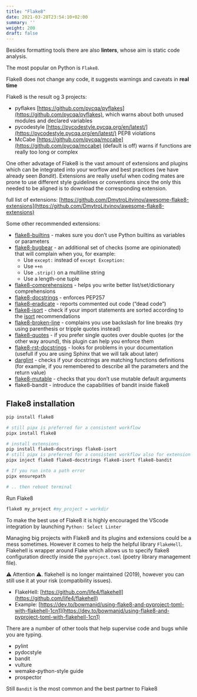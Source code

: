 ```yaml
---
title: "Flake8"
date: 2021-03-28T23:54:10+02:00
summary: ''
weight: 200
draft: false
---
```


Besides formatting tools there are also **linters**, whose aim is static code analysis.

The most popular on Python is `Flake8`.

Flake8 does not change any code, it suggests warnings and caveats in **real time**

Flake8 is the result og 3 projects:

- pyflakes [https://github.com/pycqa/pyflakes](https://github.com/pycqa/pyflakes), which warns about both unused modules and declared variables
- pycodestyle [https://pycodestyle.pycqa.org/en/latest/](https://pycodestyle.pycqa.org/en/latest/) PEP8 violations
- McCabe [https://github.com/pycqa/mccabe](https://github.com/pycqa/mccabe) (default is off) warns if functions are really too long or complex

One other advatage of Flake8 is the vast amount of extensions and plugins which can be integrated into your worflow and best practices (we have already seen _Bandit_). Extensions are really useful when coding mates are prone to use different style guidelines or conventions since the only this needed to be aligned is to download the corresponding extension.

full list of extensions: [https://github.com/DmytroLitvinov/awesome-flake8-extensions](https://github.com/DmytroLitvinov/awesome-flake8-extensions)

Some other recommended extensions:

- [flake8-builtins](https://github.com/gforcada/flake8-builtins) - makes sure you don’t use Python builtins as variables or parameters
- [flake8-bugbear](https://github.com/PyCQA/flake8-bugbear) - an additional set of checks (some are opinionated) that will complain when you, for example:
    - Use `except:` instead of `except Exception:`
    - Use `++n`
    - Use `.strip()` on a multiline string
    - Use a length-one tuple
- [flake8-comprehensions](https://github.com/adamchainz/flake8-comprehensions) - helps you write better list/set/dictionary comprehensions
- [flake8-docstrings](https://pypi.org/project/flake8-docstrings/) - enforces PEP257
- [flake8-eradicate](https://github.com/sobolevn/flake8-eradicate) - reports commented out code (“dead code”)
- [flake8-isort](https://pypi.org/project/flake8-isort/) - check if your import statements are sorted according to the [isort](https://pypi.org/project/isort/) recommendations
- [flake8-broken-line](https://github.com/sobolevn/flake8-broken-line) - complains you use backslash for line breaks (try using parenthesis or tripple quotes instead)
- [flake8-quotes](https://github.com/zheller/flake8-quotes) - if you prefer single quotes over double quotes (or the other way around), this plugin can help you enforce them
- [flake8-rst-docstrings](https://github.com/peterjc/flake8-rst-docstrings) - looks for problems in your documentation (usefull if you are using Sphinx that we will talk about later)
- [darglint](https://github.com/terrencepreilly/darglint) - checks if your docstrings are matching functions definitions (for example, if you remembered to describe all the parameters and the return value)
- [flake8-mutable](https://github.com/ebeweber/flake8-mutable) - checks that you don’t use mutable default arguments
- flake8-bandit - introduce the capabilities of bandit inside flake8

## Flake8 installation

```bash
pip install flake8

# still pipx is preferred for a consistent workflow
pipx install flake8

# install extensions
pip install flake8-docstrings flake8-isort
# still pipx is preferred for a consistent workflow also for extension
pipx inject flake8 flake8-docstrings flake8-isort flake8-bandit

# If you run into a path error
pipx ensurepath

# .. then reboot terminal
```

Run Flake8

```bash
flake8 my_project #my_project = workdir
```


To make the best use of Flake8 it is highly encouraged the VScode integration by launching `Python: Select Linter`

Managing big projects with Flake8 and its plugins and extensions could be a mess sometimes. However it comes to help the helpful library `FlakeHell`. Flakehell is wrapper around Flake which allows us to specify flake8 configuration directly inside the `pyproject.toml` (poetry library management file).

⚠ Attention ⚠. flakehell is no longer maintained (2019), however you can still use it at your risk (compatibility issues).

- FlakeHell: [https://github.com/life4/flakehell](https://github.com/life4/flakehell)
- Example: [https://dev.to/bowmanjd/using-flake8-and-pyproject-toml-with-flakehell-1cn1](https://dev.to/bowmanjd/using-flake8-and-pyproject-toml-with-flakehell-1cn1)


There are a number of other tools that help supervise code and bugs while you are typing.

- pylint
- pydocstyle
- bandit
- vulture
- wemake-python-style guide
- prospector

Still `Bandit` is the most common and the best partner to Flake8